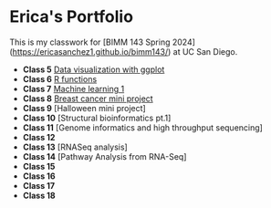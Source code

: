 # Erica's Portfolio
This is my classwork for [BIMM 143 Spring 2024] (https://ericasanchez1.github.io/bimm143/) at UC San Diego.

- **Class 5** [Data visualization with ggplot](https://github.com/ericasanchez1/bimm143/blob/main/class05/class05.md)
- **Class 6** [R functions](https://github.com/ericasanchez1/bimm143/blob/main/class06/class06.md)
- **Class 7** [Machine learning 1](https://github.com/ericasanchez1/bimm143/blob/main/class07/class07.md)
- **Class 8** [Breast cancer mini project](https://github.com/ericasanchez1/bimm143/blob/main/class08/class08.md)
- **Class 9** [Halloween mini project]
- **Class 10** [Structural bioinformatics pt.1]
- **Class 11** [Genome informatics and high throughput sequencing]
- **Class 12** 
- **Class 13** [RNASeq analysis]
- **Class 14** [Pathway Analysis from RNA-Seq]
- **Class 15** 
- **Class 16**
- **Class 17**
- **Class 18**
